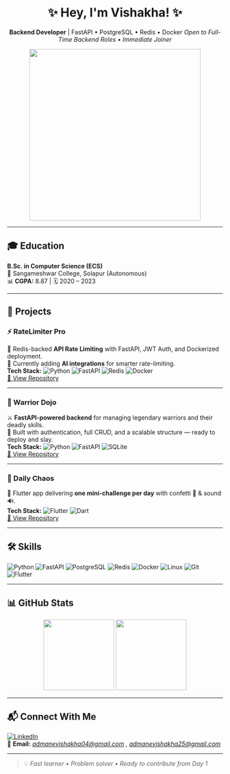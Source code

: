 <h1 align="center">✨ Hey, I'm Vishakha! ✨</h1>
<p align="center">
  <b>Backend Developer</b> | FastAPI • PostgreSQL • Redis • Docker  
  <i>Open to Full-Time Backend Roles • Immediate Joiner</i>
</p>

<p align="center">
  <img src="https://media.giphy.com/media/L1R1tvI9svkIWwpVYr/giphy.gif" width="400"/>
</p>

---

## 🎓 Education
**B.Sc. in Computer Science (ECS)**  
📍 Sangameshwar College, Solapur (Autonomous)  
📊 **CGPA:** 8.87 | 🗓 2020 – 2023  

---

## 🚀 Projects

### ⚡ RateLimiter Pro
🚦 Redis-backed **API Rate Limiting** with FastAPI, JWT Auth, and Dockerized deployment.  
🧠 Currently adding **AI integrations** for smarter rate-limiting.  
**Tech Stack:** ![Python](https://img.shields.io/badge/-Python-3776AB?logo=python&logoColor=white) ![FastAPI](https://img.shields.io/badge/-FastAPI-009688?logo=fastapi&logoColor=white) ![Redis](https://img.shields.io/badge/-Redis-DC382D?logo=redis&logoColor=white) ![Docker](https://img.shields.io/badge/-Docker-2496ED?logo=docker&logoColor=white)  
[🔗 View Repository](https://github.com/WISH-CODES/rate-limiter-pro)

---

### 🥋 Warrior Dojo
⚔️ **FastAPI-powered backend** for managing legendary warriors and their deadly skills.  
🔐 Built with authentication, full CRUD, and a scalable structure — ready to deploy and slay.  
**Tech Stack:** ![Python](https://img.shields.io/badge/-Python-3776AB?logo=python&logoColor=white) ![FastAPI](https://img.shields.io/badge/-FastAPI-009688?logo=fastapi&logoColor=white) ![SQLite](https://img.shields.io/badge/-SQLite-003B57?logo=sqlite&logoColor=white)  
[🔗 View Repository](https://github.com/WISH-CODES/warrior-dojo)

---

### 🎯 Daily Chaos
📱 Flutter app delivering **one mini-challenge per day** with confetti 🎉 & sound 🔊.  
**Tech Stack:** ![Flutter](https://img.shields.io/badge/-Flutter-02569B?logo=flutter&logoColor=white) ![Dart](https://img.shields.io/badge/-Dart-0175C2?logo=dart&logoColor=white)  
[🔗 View Repository](https://github.com/WISH-CODES/daily-chaos)

---

## 🛠 Skills
![Python](https://img.shields.io/badge/-Python-3776AB?logo=python&logoColor=white)
![FastAPI](https://img.shields.io/badge/-FastAPI-009688?logo=fastapi&logoColor=white)
![PostgreSQL](https://img.shields.io/badge/-PostgreSQL-336791?logo=postgresql&logoColor=white)
![Redis](https://img.shields.io/badge/-Redis-DC382D?logo=redis&logoColor=white)
![Docker](https://img.shields.io/badge/-Docker-2496ED?logo=docker&logoColor=white)
![Linux](https://img.shields.io/badge/-Linux-FCC624?logo=linux&logoColor=black)
![Git](https://img.shields.io/badge/-Git-F05032?logo=git&logoColor=white)
![Flutter](https://img.shields.io/badge/-Flutter-02569B?logo=flutter&logoColor=white)

---

## 📊 GitHub Stats
<p align="center">
  <img src="https://github-readme-stats.vercel.app/api?username=WISH-CODES&show_icons=true&theme=tokyonight" height="165"/>
  <img src="https://github-readme-streak-stats.herokuapp.com/?user=WISH-CODES&theme=tokyonight" height="165"/>
</p>

---

## 📬 Connect With Me
[![LinkedIn](https://img.shields.io/badge/LinkedIn-Vishakha_Admane-blue?style=flat&logo=linkedin)](https://www.linkedin.com/in/vishakha-admane-a00759375)  
📧 **Email:** *admanevishakha04@gmail.com , admanevishakha25@gmail.com*

---

> 💡 *Fast learner • Problem solver • Ready to contribute from Day 1*
